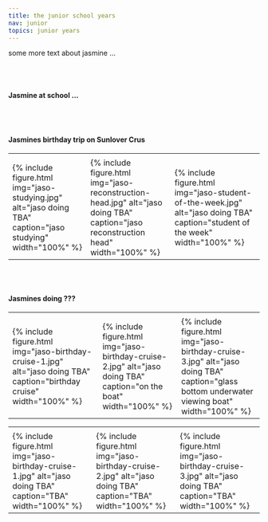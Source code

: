 ```yaml
---
title: the junior school years
nav: junior
topics: junior years
---
```


some more text about jasmine ...

<br/>
<br/>

#### Jasmine at school ...

<table>
  <tr>
    <td> </td>
    <td> </td>
    <td> </td>
  </tr>
  <tr>
    <td>{% include figure.html img="jaso-studying.jpg" alt="jaso doing TBA" caption="jaso studying" width="100%" %}</td>
    <td>{% include figure.html img="jaso-reconstruction-head.jpg" alt="jaso doing TBA" caption="jaso reconstruction head" width="100%" %}</td>
    <td>{% include figure.html img="jaso-student-of-the-week.jpg" alt="jaso doing TBA" caption="student of the week" width="100%" %}</td>
  </tr>
  
<br/>
<br/>


#### Jasmines birthday trip on Sunlover Crus

<table>
  <tr>
    <td> </td>
    <td> </td>
    <td> </td>
  </tr>
  <tr>
    <td>{% include figure.html img="jaso-birthday-cruise-1.jpg" alt="jaso doing TBA" caption="birthday cruise" width="100%" %}</td>
    <td>{% include figure.html img="jaso-birthday-cruise-2.jpg" alt="jaso doing TBA" caption="on the boat" width="100%" %}</td>
    <td>{% include figure.html img="jaso-birthday-cruise-3.jpg" alt="jaso doing TBA" caption="glass bottom underwater viewing boat" width="100%" %}</td>
  </tr> 
  
<br/>
<br/> 
  
  
#### Jasmines doing ???

<table>
  <tr>
    <td> </td>
    <td> </td>
    <td> </td>
  </tr>
  <tr>
    <td>{% include figure.html img="jaso-birthday-cruise-1.jpg" alt="jaso doing TBA" caption="TBA" width="100%" %}</td>
    <td>{% include figure.html img="jaso-birthday-cruise-2.jpg" alt="jaso doing TBA" caption="TBA" width="100%" %}</td>
    <td>{% include figure.html img="jaso-birthday-cruise-3.jpg" alt="jaso doing TBA" caption="TBA" width="100%" %}</td>
  </tr>
